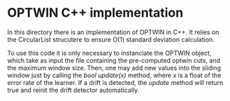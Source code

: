 # OPTWIN C++ implementation

In this directory there is an implementation of OPTWIN in C++. It relies on the CircularList strucutere to ensure O(1) standard deviation calculation. 

To use this code it is only necessary to instanciate the OPTWIN object, which take as input the file containing the pre-computed optwin cuts, and the maximum window size. Then, one may add new values into the sliding window just by calling the *bool* *update(x)* method, where $x$ is a float of the error rate of the learner. If a drift is detected, the $update$ method will return true and reinit the drift detector automatically.


